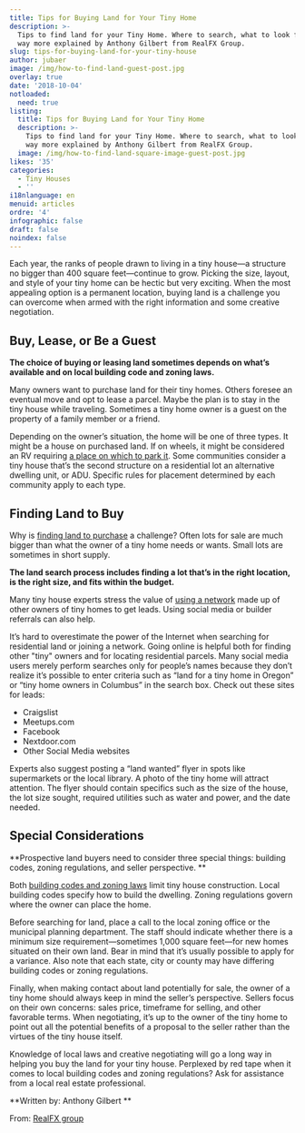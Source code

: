 ```yaml
---
title: Tips for Buying Land for Your Tiny Home
description: >-
  Tips to find land for your Tiny Home. Where to search, what to look for and
  way more explained by Anthony Gilbert from RealFX Group.
slug: tips-for-buying-land-for-your-tiny-house
author: jubaer
image: /img/how-to-find-land-guest-post.jpg
overlay: true
date: '2018-10-04'
notloaded:
  need: true
listing:
  title: Tips for Buying Land for Your Tiny Home
  description: >-
    Tips to find land for your Tiny Home. Where to search, what to look for and
    way more explained by Anthony Gilbert from RealFX Group.
  image: /img/how-to-find-land-square-image-guest-post.jpg
likes: '35'
categories:
  - Tiny Houses
  - ''
i18nlanguage: en
menuid: articles
ordre: '4'
infographic: false
draft: false
noindex: false
---
```

Each year, the ranks of people drawn to living in a tiny house—a structure no bigger than 400 square feet—continue to grow.  Picking the size, layout, and style of your tiny home can be hectic but very exciting.  When the most appealing option is a permanent location, buying land is a challenge you can overcome when armed with the right information and some creative negotiation.

## Buy, Lease, or Be a Guest

**The choice of buying or leasing land sometimes depends on what’s available and on local building code and zoning laws.** 

 Many owners want to purchase land for their tiny homes.  Others foresee an eventual move and opt to lease a parcel.  Maybe the plan is to stay in the tiny house while traveling.  Sometimes a tiny home owner is a guest on the property of a family member or a friend.

Depending on the owner’s situation, the home will be one of three types.  It might be a house on purchased land.  If on wheels, it might be considered an RV requiring [a place on which to park it](https://www.nytimes.com/2017/10/06/realestate/where-can-you-park-a-tiny-home.html).  Some communities consider a tiny house that’s the second structure on a residential lot an alternative dwelling unit, or ADU.  Specific rules for placement determined by each community apply to each type.

## Finding Land to Buy

Why is [finding land to purchase](https://www.yourathometeam.com/blog/building-on-vacant-land-how-the-process-differs-from-the-purchase-of-an-existing-home/) a challenge?  Often lots for sale are much bigger than what the owner of a tiny home needs or wants.  Small lots are sometimes in short supply.

**The land search process includes finding a lot that’s in the right location, is the right size, and fits within the budget.**  

Many tiny house experts stress the value of [using a network](https://thetinylife.com/3-tips-to-finding-land-for-a-tiny-house/) made up of other owners of tiny homes to get leads.  Using social media or builder referrals can also help.

It’s hard to overestimate the power of the Internet when searching for residential land or joining a network.  Going online is helpful both for finding other "tiny" owners and for locating residential parcels.  Many social media users merely perform searches only for people’s names because they don’t realize it’s possible to enter criteria such as “land for a tiny home in Oregon” or “tiny home owners in Columbus” in the search box.  Check out these sites for leads:

* Craigslist
* Meetups.com
* Facebook
* Nextdoor.com
* Other Social Media websites

Experts also suggest posting a “land wanted” flyer in spots like supermarkets or the local library.  A photo of the tiny home will attract attention.  The flyer should contain specifics such as the size of the house, the lot size sought, required utilities such as water and power, and the date needed.

## Special Considerations

**Prospective land buyers need to consider three special things:  building codes, zoning regulations, and seller perspective.**

Both [building codes and zoning laws](https://www.curbed.com/2016/9/22/13002832/tiny-house-zoning-laws-regulations) limit tiny house construction.  Local building codes specify how to build the dwelling.  Zoning regulations govern where the owner can place the home.

Before searching for land, place a call to the local zoning office or the municipal planning department.  The staff should indicate whether there is a minimum size requirement—sometimes 1,000 square feet—for new homes situated on their own land.  Bear in mind that it’s usually possible to apply for a variance.  Also note that each state, city or county may have differing building codes or zoning regulations.

Finally, when making contact about land potentially for sale, the owner of a tiny home should always keep in mind the seller’s perspective.  Sellers focus on their own concerns:  sales price, timeframe for selling, and other favorable terms.  When negotiating, it’s up to the owner of the tiny home to point out all the potential benefits of a proposal to the seller rather than the virtues of the tiny house itself.

Knowledge of local laws and creative negotiating will go a long way in helping you buy the land for your tiny house.  Perplexed by red tape when it comes to local building codes and zoning regulations?  Ask for assistance from a local real estate professional.



**Written by: Anthony Gilbert **

From: [RealFX group](https://www.realfx.com/about/)
